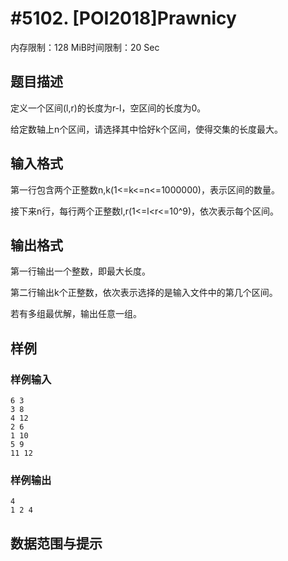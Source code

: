 # #5102. [POI2018]Prawnicy

内存限制：128 MiB时间限制：20 Sec

## 题目描述

定义一个区间(l,r)的长度为r-l，空区间的长度为0。

给定数轴上n个区间，请选择其中恰好k个区间，使得交集的长度最大。

## 输入格式

第一行包含两个正整数n,k(1<=k<=n<=1000000)，表示区间的数量。

接下来n行，每行两个正整数l,r(1<=l<r<=10^9)，依次表示每个区间。

## 输出格式

第一行输出一个整数，即最大长度。

第二行输出k个正整数，依次表示选择的是输入文件中的第几个区间。

若有多组最优解，输出任意一组。

## 样例

### 样例输入

    
    6 3
    3 8
    4 12
    2 6
    1 10
    5 9
    11 12
    

### 样例输出

    
    4
    1 2 4
    

## 数据范围与提示
